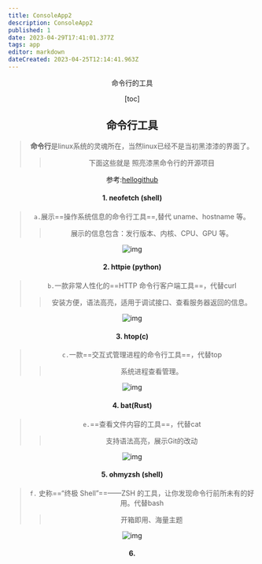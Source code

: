 ```yaml
---
title: ConsoleApp2
description: ConsoleApp2
published: 1
date: 2023-04-29T17:41:01.377Z
tags: app
editor: markdown
dateCreated: 2023-04-25T12:14:41.963Z
---
```


<center> 命令行的工具<center>

[toc]

## 命令行工具

> **命令行**是linux系统的灵魂所在，当然linux已经不是当初黑漆漆的界面了。
>
> > 下面这些就是    照亮漆黑命令行的开源项目



参考:[hellogithub](https://blog.csdn.net/a419240016/article/details/117095195)

#### 1. neofetch (shell)

> `a.`展示==操作系统信息的命令行工具==,替代 uname、hostname 等。
>
> > 展示的信息包含：发行版本、内核、CPU、GPU 等。

![img](https://img-blog.csdnimg.cn/img_convert/018f656ed8fdba5d6872b3d0c3b315d2.png)



#### 2. httpie (python)

> `b.`一款非常人性化的==HTTP 命令行客户端工具==，代替curl
>
> > 安装方便，语法高亮，适用于调试接口、查看服务器返回的信息。

![img](https://img-blog.csdnimg.cn/img_convert/066a98bc493202b0fcc32f13c24a6626.png)



#### 3. htop(c)

> `c.`一款==交互式管理进程的命令行工具==，代替top
>
> > 系统进程查看管理。

![img](https://img-blog.csdnimg.cn/img_convert/e1e71b13f70465bf63de2e7c64a70c45.png)



#### 4. bat(Rust)

> `e.`==查看文件内容的工具==，代替cat
>
> > 支持语法高亮，展示Git的改动

![img](https://img-blog.csdnimg.cn/img_convert/5a64f8103c0e4370160942089c2a9c21.png)



#### 5. ohmyzsh (shell)

> `f.` 史称==“终极 Shell”==——ZSH 的工具，让你发现命令行前所未有的好用。代替bash
>
> > 开箱即用、海量主题

![img](https://img-blog.csdnimg.cn/img_convert/71fa47b57dd36c7db044471663a4c836.png)



#### 6. 
